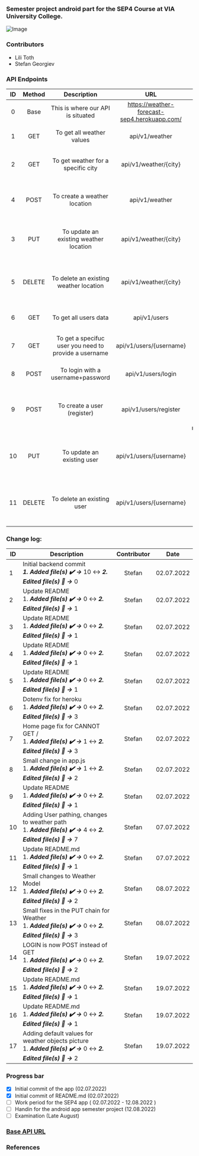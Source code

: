 ### Semester project android part for the SEP4 Course at VIA University College.

![Image](https://upload.wikimedia.org/wikipedia/commons/5/5d/VIA_UC_logo.png)

### Contributors

- Lili Toth
- Stefan Georgiev

### API Endpoints

| ID  | Method |                      Description                      |                     URL                      |                       Response                        |
| :-: | :----: | :---------------------------------------------------: | :------------------------------------------: | :---------------------------------------------------: |
|  0  |  Base  |           This is where our API is situated           | https://weather-forecast-sep4.herokuapp.com/ |                           /                           |
|  1  |  GET   |               To get all weather values               |                api/v1/weather                |              List of all weather objects              |
|  2  |  GET   |          To get weather for a specific city           |            api/v1/weather/{city}             |          Weather object for a specific city           |
|  4  |  POST  |             To create a weather location              |                api/v1/weather                |   Weather object for a specific city after creation   |
|  3  |  PUT   |        To update an existing weather location         |            api/v1/weather/{city}             |    Weather object for a specific city after update    |
|  5  | DELETE |        To delete an existing weather location         |            api/v1/weather/{city}             |  Weather object for a specific city before deletion   |
|  6  |  GET   |                 To get all users data                 |                 api/v1/users                 |               List of all users objects               |
|  7  |  GET   | To get a specifuc user you need to provide a username |           api/v1/users/{username}            |          User object for a specific username          |
|  8  |  POST  |           To login with a username+password           |              api/v1/users/login              |                User object after login                |
|  9  |  POST  |              To create a user (register)              |            api/v1/users/register             | User object for a specific username after registering |
| 10  |  PUT   |              To update an existing user               |           api/v1/users/{username}            |   User object for a specific username after update    |
| 11  | DELETE |              To delete an existing user               |           api/v1/users/{username}            |  User object for a specific username before deletion  |

### Change log:

| ID  | Description                                                                                                          | Contributor |    Date    |
| --- | -------------------------------------------------------------------------------------------------------------------- | :---------: | :--------: |
| 1   | Initial backend commit <br> **_1. Added file(s) ✔️ ->_** 10 ↔️ **_2. Edited file(s) 📝 ->_** 0                       |   Stefan    | 02.07.2022 |
| 2   | Update README <br/> 1. **_Added file(s) ✔️ ->_** 0 ↔️ **_2. Edited file(s) 📝 ->_** 1                                |   Stefan    | 02.07.2022 |
| 3   | Update README <br/> 1. **_Added file(s) ✔️ ->_** 0 ↔️ **_2. Edited file(s) 📝 ->_** 1                                |   Stefan    | 02.07.2022 |
| 4   | Update README <br/> 1. **_Added file(s) ✔️ ->_** 0 ↔️ **_2. Edited file(s) 📝 ->_** 1                                |   Stefan    | 02.07.2022 |
| 5   | Update README <br/> 1. **_Added file(s) ✔️ ->_** 0 ↔️ **_2. Edited file(s) 📝 ->_** 1                                |   Stefan    | 02.07.2022 |
| 6   | Dotenv fix for heroku <br/> 1. **_Added file(s) ✔️ ->_** 0 ↔️ **_2. Edited file(s) 📝 ->_** 3                        |   Stefan    | 02.07.2022 |
| 7   | Home page fix for CANNOT GET / <br/> 1. **_Added file(s) ✔️ ->_** 1 ↔️ **_2. Edited file(s) 📝 ->_** 3               |   Stefan    | 02.07.2022 |
| 8   | Small change in app.js <br/> 1. **_Added file(s) ✔️ ->_** 1 ↔️ **_2. Edited file(s) 📝 ->_** 2                       |   Stefan    | 02.07.2022 |
| 9   | Update README <br/> 1. **_Added file(s) ✔️ ->_** 0 ↔️ **_2. Edited file(s) 📝 ->_** 1                                |   Stefan    | 02.07.2022 |
| 10  | Adding User pathing, changes to weather path <br/> 1. **_Added file(s) ✔️ ->_** 4 ↔️ **_2. Edited file(s) 📝 ->_** 7 |   Stefan    | 07.07.2022 |
| 11  | Update README.md <br/> 1. **_Added file(s) ✔️ ->_** 0 ↔️ **_2. Edited file(s) 📝 ->_** 1                             |   Stefan    | 07.07.2022 |
| 12  | Small changes to Weather Model <br/> 1. **_Added file(s) ✔️ ->_** 0 ↔️ **_2. Edited file(s) 📝 ->_** 2               |   Stefan    | 08.07.2022 |
| 13  | Small fixes in the PUT chain for Weather <br/> 1. **_Added file(s) ✔️ ->_** 0 ↔️ **_2. Edited file(s) 📝 ->_** 3     |   Stefan    | 08.07.2022 |
| 14  | LOGIN is now POST instead of GET <br/> 1. **_Added file(s) ✔️ ->_** 0 ↔️ **_2. Edited file(s) 📝 ->_** 2             |   Stefan    | 19.07.2022 |
| 15  | Update README.md <br/> 1. **_Added file(s) ✔️ ->_** 0 ↔️ **_2. Edited file(s) 📝 ->_** 1                             |   Stefan    | 19.07.2022 |
| 16  | Update README.md <br/> 1. **_Added file(s) ✔️ ->_** 0 ↔️ **_2. Edited file(s) 📝 ->_** 1                             |   Stefan    | 19.07.2022 |
| 17  | Adding default values for weather objects picture <br/> 1. **_Added file(s) ✔️ ->_** 0 ↔️ **_2. Edited file(s) 📝 ->_** 2                             |   Stefan    | 19.07.2022 |

### Progress bar

- [x] Initial commit of the app (02.07.2022)
- [x] Initial commit of README.md (02.07.2022)
- [ ] Work period for the SEP4 app ( 02.07.2022 - 12.08.2022 )
- [ ] Handin for the android app semester project (12.08.2022)
- [ ] Examination (Late August)

### [Base API URL](https://weather-forecast-sep4.herokuapp.com/)

### References

